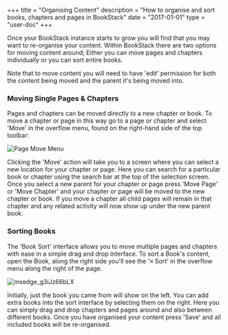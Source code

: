 +++
title = "Organising Content"
description = "How to organise and sort books, chapters and pages in BookStack"
date = "2017-01-01"
type = "user-doc"
+++

Once your BookStack instance starts to grow you will find that you may want to re-organise your content. Within BookStack there are two options for moving content around; Either you can move pages and chapters individually or you can sort entire books.

Note that to move content you will need to have 'edit' permission for both the content being moved and the parent it's being moved into.

### Moving Single Pages & Chapters

Pages and chapters can be moved directly to a new chapter or book. To move a chapter or page in this way go to a page or chapter and select 'Move' in the overflow menu, found on the right-hand side of the top toolbar:

![Page Move Menu](/images/docs/page-move-menu.png)

Clicking the 'Move' action will take you to a screen where you can select a new location for your chapter or page. Here you can search for a particular book or chapter using the search bar at the top of the selection screen. Once you select a new parent for your chapter or page press 'Move Page' or 'Move Chapter' and your chapter or page will be moved to the new chapter or book. If you move a chapter all child pages will remain in that chapter and any related activity will now show up under the new parent book.

### Sorting Books

The 'Book Sort' interface allows you to move multiple pages and chapters with ease in a simple drag and drop interface. To sort a Book's content, open the Book, along the right side you'll see the  '≡ Sort' in the overflow menu along the right of the page.

![msedge_g3iJz66bLX](https://user-images.githubusercontent.com/14837699/122050778-d2888580-cdb1-11eb-8c0a-bda82e29274d.png)

Initially, just the book you came from will show on the left. You can add extra books into the sort interface by selecting them on the right. Here you can simply drag and drop chapters and pages around and also between different books. Once you have organised your content press 'Save' and all included books will be re-organised.
